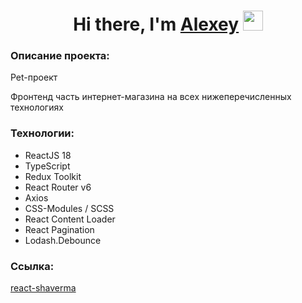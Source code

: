 <h1 align="center">Hi there, I'm <a href="https://github.com/astepanov9" target="_blank">Alexey</a> 
<img src="https://github.com/blackcater/blackcater/raw/main/images/Hi.gif" height="32"/></h1>
<h3>Описание проекта:</h3>
<p>Pet-проект</p>
<p>Фронтенд часть интернет-магазина на всех нижеперечисленных технологиях</p>
<h3>Технологии:</h3>
<ul>
    <li>ReactJS 18</li>
    <li>TypeScript</li>
    <li>Redux Toolkit</li>
    <li>React Router v6</li>
    <li>Axios</li>
    <li>CSS-Modules / SCSS</li>
    <li>React Content Loader</li>
    <li>React Pagination</li>
    <li>Lodash.Debounce</li>
</ul>
<h3>Ссылка:</h3>
<p><a href="https://react-shaverma-as9.web.app/">react-shaverma</a></p>
